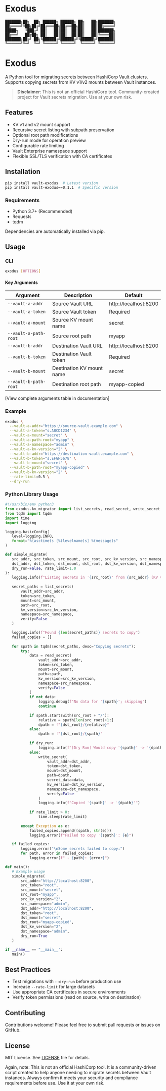 # Exodus

```
███████╗██╗  ██╗ ██████╗ ██████╗ ██╗   ██╗███████╗
██╔════╝╚██╗██╔╝██╔═══██╗██╔══██╗██║   ██║██╔════╝
█████╗   ╚███╔╝ ██║   ██║██║  ██║██║   ██║███████╗
██╔══╝   ██╔██╗ ██║   ██║██║  ██║██║   ██║╚════██║
███████╗██╔╝ ██╗╚██████╔╝██████╔╝╚██████╔╝███████║
╚══════╝╚═╝  ╚═╝ ╚═════╝ ╚═════╝  ╚═════╝ ╚══════╝
```
# Exodus

A Python tool for migrating secrets between HashiCorp Vault clusters. Supports copying secrets from KV v1/v2 mounts between Vault instances.

> **Disclaimer**: This is not an official HashiCorp tool. Community-created project for Vault secrets migration. Use at your own risk.

## Features

- KV v1 and v2 mount support
- Recursive secret listing with subpath preservation
- Optional root path modifications
- Dry-run mode for operation preview
- Configurable rate limiting
- Vault Enterprise namespace support
- Flexible SSL/TLS verification with CA certificates

## Installation

```bash
pip install vault-exodus  # Latest version
pip install vault-exodus==0.1.1  # Specific version
```

### Requirements
- Python 3.7+ (Recommended)
- Requests
- tqdm

Dependencies are automatically installed via pip.

## Usage

### CLI

```bash
exodus [OPTIONS]
```

#### Key Arguments

| Argument | Description | Default |
|----------|-------------|---------|
| `--vault-a-addr` | Source Vault URL | http://localhost:8200 |
| `--vault-a-token` | Source Vault token | Required |
| `--vault-a-mount` | Source KV mount name | secret |
| `--vault-a-path-root` | Source root path | myapp |
| `--vault-b-addr` | Destination Vault URL | http://localhost:8200 |
| `--vault-b-token` | Destination Vault token | Required |
| `--vault-b-mount` | Destination KV mount name | secret |
| `--vault-b-path-root` | Destination root path | myapp-copied |

[View complete arguments table in documentation]

### Example

```bash
exodus \
  --vault-a-addr="https://source-vault.example.com" \
  --vault-a-token="s.ABCD1234" \
  --vault-a-mount="secret" \
  --vault-a-path-root="myapp" \
  --vault-a-namespace="admin" \
  --vault-a-kv-version="2" \
  --vault-b-addr="https://destination-vault.example.com" \
  --vault-b-token="s.EFGH5678" \
  --vault-b-mount="secret" \
  --vault-b-path-root="myapp-copied" \
  --vault-b-kv-version="2" \
  --rate-limit=0.5 \
  --dry-run
```

### Python Library Usage

```python
#!/usr/bin/env python3
from exodus.kv_migrator import list_secrets, read_secret, write_secret
from tqdm import tqdm
import time
import logging

logging.basicConfig(
   level=logging.INFO,
   format="%(asctime)s [%(levelname)s] %(message)s"
)

def simple_migrate(
   src_addr, src_token, src_mount, src_root, src_kv_version, src_namespace,
   dst_addr, dst_token, dst_mount, dst_root, dst_kv_version, dst_namespace,
   dry_run=False, rate_limit=1.0
):
   logging.info(f"Listing secrets in '{src_root}' from {src_addr} (KV v{src_kv_version})")
   
   secret_paths = list_secrets(
       vault_addr=src_addr,
       token=src_token,
       mount=src_mount,
       path=src_root,
       kv_version=src_kv_version,
       namespace=src_namespace,
       verify=False
   )

   logging.info(f"Found {len(secret_paths)} secrets to copy")
   failed_copies = []
   
   for spath in tqdm(secret_paths, desc="Copying secrets"):
       try:
           data = read_secret(
               vault_addr=src_addr,
               token=src_token,
               mount=src_mount,
               path=spath,
               kv_version=src_kv_version,
               namespace=src_namespace,
               verify=False
           )
           if not data:
               logging.debug(f"No data for '{spath}'; skipping")
               continue
               
           if spath.startswith(src_root + "/"):
               relative = spath[len(src_root)+1:]
               dpath = f"{dst_root}/{relative}"
           else:
               dpath = f"{dst_root}/{spath}"
               
           if dry_run:
               logging.info(f"[Dry Run] Would copy '{spath}' -> '{dpath}'")
           else:
               write_secret(
                   vault_addr=dst_addr,
                   token=dst_token,
                   mount=dst_mount,
                   path=dpath,
                   secret_data=data,
                   kv_version=dst_kv_version,
                   namespace=dst_namespace,
                   verify=False
               )
               logging.info(f"Copied '{spath}' -> '{dpath}'")
           
           if rate_limit > 0:
               time.sleep(rate_limit)
               
       except Exception as e:
           failed_copies.append((spath, str(e)))
           logging.error(f"Failed to copy '{spath}': {e}")

   if failed_copies:
       logging.error("\nSome secrets failed to copy:")
       for path, error in failed_copies:
           logging.error(f" - {path}: {error}")

def main():
   # Example usage
   simple_migrate(
       src_addr="http://localhost:8200",
       src_token="root",
       src_mount="secret", 
       src_root="myapp",
       src_kv_version="2",
       src_namespace="admin",
       dst_addr="http://localhost:8200",
       dst_token="root",
       dst_mount="secret",
       dst_root="myapp-copied",
       dst_kv_version="2",
       dst_namespace="admin",
       dry_run=True
   )

if __name__ == "__main__":
   main()
```

## Best Practices

- Test migrations with `--dry-run` before production use
- Increase `--rate-limit` for large datasets
- Use appropriate CA certificates in secure environments
- Verify token permissions (read on source, write on destination)

## Contributing

Contributions welcome! Please feel free to submit pull requests or issues on GitHub.

## License

MIT License. See [LICENSE](LICENSE) file for details.

Again, note: This is not an official HashiCorp tool. It is a community-driven script created to help anyone needing to migrate secrets between Vault instances. Always confirm it meets your security and compliance requirements before use. Use it at your own risk.